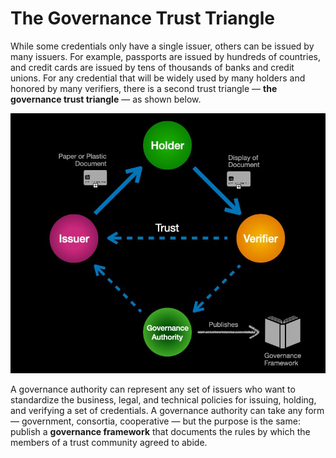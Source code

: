 # The Governance Trust Triangle

While some credentials only have a single issuer, others can be issued by many
issuers. For example, passports are issued by hundreds of countries, and credit cards
are issued by tens of thousands of banks and credit unions. For any credential that will
be widely used by many holders and honored by many verifiers, there is a second trust
triangle — **the ​ governance trust triangle**​ — as shown below.

![gov_trust_triangle](../images/gov_trust_triangle.png)

A governance authority can represent any set of issuers who want to standardize the
business, legal, and technical policies for issuing, holding, and verifying a set of
credentials. A governance authority can take any form — government, consortia,
cooperative — but the purpose is the same: publish a **governance framework**​ that
documents the rules by which the members of a trust community agreed to abide.